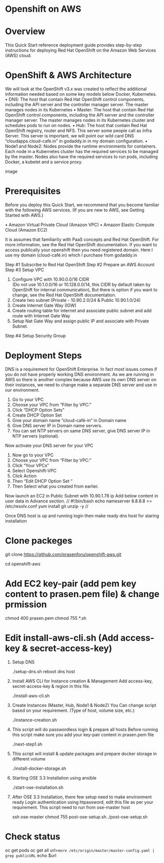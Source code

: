 # Openshift on AWS

# Overview
This Quick Start reference deployment guide provides step-by-step instructions for deploying Red Hat OpenShift on the Amazon Web Services (AWS) cloud. 

# OpenShift & AWS Architecture
We will look at the OpenShift v3.x was created to reflect the additional information needed based on some key models below Docker, Kubernetes.
•	DNS: The host that contain Red Hat OpenShift control components, including the API server and the controller manager server. The master manages nodes in its Kubernetes
•	Master: The host that contain Red Hat OpenShift control components, including the API server and the controller manager server. The master manages nodes in its Kubernetes cluster and schedules pods to run on nodes.
•	Hub: The host that contain Red Hat OpenShift registry, router and NFS. This server some people call as Infra Server. This server is important, we will point our wild card DNS “cloudapps.cloud-cafe.in” in godaddy.in in my domain configuration.
•	Node1 and Node2: Nodes provide the runtime environments for containers. Each node in a Kubernetes cluster has the required services to be managed by the master. Nodes also have the required services to run pods, including Docker, a kubelet and a service proxy. 

image

# Prerequisites 
Before you deploy this Quick Start, we recommend that you become familiar with the following AWS services. (If you are new to AWS, see Getting Started with AWS.)

•	Amazon Virtual Private Cloud (Amazon VPC)
•	Amazon Elastic Compute Cloud (Amazon EC2)

It is assumes that familiarity with PaaS concepts and Red Hat OpenShift. For more information, see the Red Hat OpenShift documentation.
If you want to access publically your openshift then you need registered domain. Here I use my domain (cloud-café.in) which I purchase from godaddy.in

Step #1	Subscribe to Red Hat OpenShift
Step #2	Prepare an AWS Account
Step #3	Setup VPC

1.	Configure VPC with 10.90.0.0/16 CIDR	
(Do not use 10.1.0.0/16 or 10.128.0.0/14, this CIDR by default taken by OpenShift for internal communication), 
But there is option if you want to change, see the Red Hat OpenShift documentation.
2.	Create two subnet (Private - 10.90.2.0/24  & Public 10.90.1.0/24)
3.	Create Internet Gate Way (IGW)
4.	Create routing table for internet and associate public subnet and add route with Internet Gate Way
5.	Setup Nat Gate Way and assign public IP and associate with Private Subnet.

Step #4	Setup Security Group

# Deployment Steps

DNS is a requirement for OpenShift Enterprise. In fact most issues comes if you do not have properly working DNS environment.  As we are running in AWS so there is another complex because AWS use its own DNS server on their instances, we need to change make a separate DNS server and use in our environment.

1.	Go to your VPC
2.	Choose your VPC from “Filter by VPC:”
3.	Click “DHCP Option Sets”
4.	Create DHCP Option Set 
5.	Give your domain name “cloud-café-in” in Domain name
6.	Give DNS server IP in Domain name servers.
7.	You can set NTP servers on same DNS server, give DNS server IP in NTP servers (optional).

Now activate your DNS server for your VPC
1.	Now go to your VPC
2.	Choose your VPC from “Filter by VPC:”
3.	Click “Your VPCs”
4.	Select Openshift-VPC
5.	Click Action
6.	Then “Edit DHCP Option Set “
7.	Then Select what you created from earlier.

Now launch an EC2 in Public Subnet with 10.90.1.78 ip 
Add below content in user data in Advance section.
//
#!/bin/bash
echo nameserver 8.8.8.8 >> /etc/resolv.conf
yum install git unzip -y
//

Once DNS host is up and running login then make ready dns host for staring installation

# Clone packeges 
git clone https://github.com/prasenforu/openshift-aws.git

cd openshift-aws

# Add EC2 key-pair (add pem key content to prasen.pem file) & change prmission

chmod 400 prasen.pem
chmod 755 *.sh

# Edit install-aws-cli.sh (Add access-key & secret-access-key)

1.	Setup DNS

	./setup-dns.sh
	reboot dns host

2.	Install AWS CLI for Instance creation & Management
	Add access-key, secret-access-key & region in this file.

	./install-aws-cli.sh

3. 	Create Instances (Master, Hub, Node1 & Node2)
	You Can change script based on your requirement.
	(Type of host, volume size, etc.)

	./instance-creation.sh

4. 	This script will do passwordless login & prepare all hosts
	Before running this script make sure you add your key-pair content in prasen.pem file

	./next-step1.sh 

5.	This script will install & update packages and prepare docker storage in different volume

	./install-docker-storage.sh

6.	Starting OSE 3.3 Installation using ansible

	./start-ose-installation.sh

7.	After OSE 3.3 Installation, there few setup need to make environment ready
	Login authentication using htpassword, edit this file as per your requirement.
	This script need to run from ose-master host

	ssh ose-master
	chmod 755 post-ose-setup.sh
	./post-ose-setup.sh

# Check status
  
  oc get pods
  oc get all
  url=`more /etc/origin/master/master-config.yaml | grep publicURL`
  echo $url
